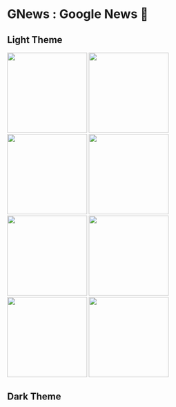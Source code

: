 # GNews : Google News 📰
## Light Theme
<p float="left">
  <img src="https://user-images.githubusercontent.com/34742621/124395700-20463d00-dd23-11eb-853c-3a2d24af319c.jpg" width="185" />
	
  <img src="https://user-images.githubusercontent.com/34742621/124395379-731ef500-dd21-11eb-8557-fcb3d4e1865f.jpg"  width="185" /> 
	<img src="https://user-images.githubusercontent.com/34742621/124394816-a8761380-dd1e-11eb-855d-5b9b3f352d64.jpg"" width="185" /> 
		<img src="https://user-images.githubusercontent.com/34742621/124395489-035d3a00-dd22-11eb-880f-ed2693cc325b.jpg" width="185" /> 
	<img src="https://user-images.githubusercontent.com/34742621/124395500-1cfe8180-dd22-11eb-912a-ed2e2bb414be.jpg" width="185" /> 
	<img src="https://user-images.githubusercontent.com/34742621/124395808-e3c71100-dd23-11eb-9090-9c79d4977472.jpg" width="185" /> 
	<img src="https://user-images.githubusercontent.com/34742621/124395790-ba0dea00-dd23-11eb-9e3b-c643b2f8ceb4.jpg" width="185" /> 
 
<img src="https://user-images.githubusercontent.com/34742621/124395833-02c5a300-dd24-11eb-817f-f737897484af.jpg" width="185" />

</p>
																																																															
## Dark Theme
																																																															
<p float="left">
	 

</p>
																																																														
																																																															
																																																															
																																																															
																																																															
